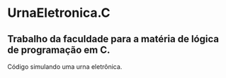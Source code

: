 # UrnaEletronica.C
## Trabalho da faculdade para a matéria de lógica de programação em C.
Código simulando uma urna eletrônica.
